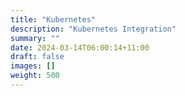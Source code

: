 ```yaml
---
title: "Kubernetes"
description: "Kubernetes Integration"
summary: ""
date: 2024-03-14T06:00:14+11:00
draft: false
images: []
weight: 500
---
```

